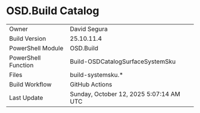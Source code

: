 ﻿# OSD.Build Catalog

| | |
|-|-|
| Owner | David Segura |
| Build Version | 25.10.11.4 |
| PowerShell Module | OSD.Build |
| PowerShell Function | Build-OSDCatalogSurfaceSystemSku |
| Files | build-systemsku.* |
| Build Workflow | GitHub Actions |
| Last Update | Sunday, October 12, 2025 5:07:14 AM UTC |
